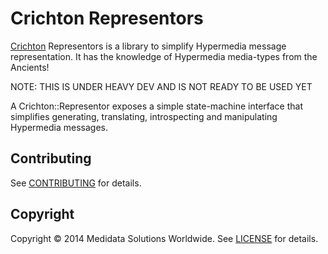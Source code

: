 # Crichton Representors
[Crichton][] Representors is a library to simplify Hypermedia message representation. It has the knowledge of Hypermedia 
media-types from the Ancients!

NOTE: THIS IS UNDER HEAVY DEV AND IS NOT READY TO BE USED YET

A Crichton::Representor exposes a simple state-machine interface that simplifies generating, translating, introspecting 
and manipulating Hypermedia messages. 

## Contributing
See [CONTRIBUTING][] for details.

## Copyright
Copyright &copy; 2014 Medidata Solutions Worldwide. See [LICENSE][] for details.

[Crichton]: https://github.com/mdsol/crichton
[CONTRIBUTING]: https://github.com/mdsol/crichton/blob/develop/CONTRIBUTING.md
[Documentation]: http://rubydoc.info/github/mdsol/crichton-representors
[LICENSE]: LICENSE.md
